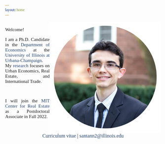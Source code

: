 ```yaml
---
layout: home
---
```


 <style>
   p.ex1 {
     max-width: 520px;
    }
 
 html * {
        font-family: Cambria,Georgia,serif; 
      }
 
 a:link, a:visited {
  background-color: white;
  color: rgb(31, 64, 113);
  text-align: center;
  text-decoration: none;
}
 </style>

   <img src="./files/profile_c.png" alt="profile" style="width: 360px;" align="right" />

<p style="font-size:15px"  align="justify" class="ex1"><br>Welcome!<br/></p>

<p style="font-size:15px"  align="justify" class="ex1">
I am a Ph.D. Candidate in the <a target="_blank" rel="noopener noreferrer" href="http://www.economics.illinois.edu">Department of Economics</a> at the <a target="_blank" rel="noopener noreferrer" href="https://illinois.edu/">University of Illinois at Urbana-Champaign</a>. My <a class="page-link" href="/research/">research</a> focuses on Urban Economics, Real Estate, and International Trade.</p> <br/>

<p style="font-size:14.9px"  align="justify" class="ex1">
I will join the <a target="_blank" rel="noopener noreferrer" href="https://mitcre.mit.edu/">MIT Center for Real Estate</a> as a Postdoctoral Associate in Fall 2022.</p> <br/>

<p align="center" class="ex1"><font size="3"> <a class="page-link" target="_blank" rel="noopener noreferrer" href="/files/vpsantanna_CV.pdf"><i class="fa fa-file-pdf-o"></i> Curriculum vitae</a> | <a href="mailto:santann2@illinois.edu"> <i class="fa fa-envelope"></i> santann2@illinois.edu</a> </font></p>
